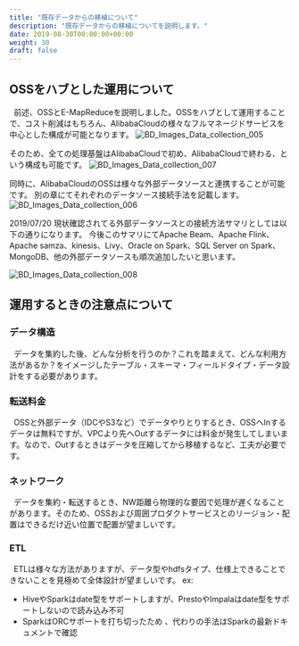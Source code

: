 ```yaml
---
title: "既存データからの移植について"
description: "既存データからの移植についてを説明します。"
date: 2019-08-30T00:00:00+00:00
weight: 30
draft: false
---
```

<!-- descriptionがコンテンツの前に表示されます -->

<!-- コンテンツを書くときはこの下に記載ください -->


## OSSをハブとした運用について
&nbsp; 前述、OSSとE-MapReduceを説明しました。OSSをハブとして運用することで、コスト削減はもちろん、AlibabaCloudの様々なフルマネージドサービスを中心とした構成が可能となります。
![BD_Images_Data_collection_005](/static_images/BD_Images_Data_collection_005.png)
<br>

そのため、全ての処理基盤はAlibabaCloudで初め、AlibabaCloudで終わる、という構成も可能です。
![BD_Images_Data_collection_007](/static_images/BD_Images_Data_collection_007.png)
<br>


同時に、AlibabaCloudのOSSは様々な外部データソースと連携することが可能です。
別の章にてそれぞれのデータソース接続手法を記載します。
![BD_Images_Data_collection_006](/static_images/BD_Images_Data_collection_006.png)


2019/07/20 現状確認されてる外部データソースとの接続方法サマリとしては以下の通りになります。
今後このサマリにてApache Beam、Apache Flink、Apache samza、kinesis、Livy、Oracle on Spark、SQL Server on Spark、MongoDB、他の外部データソースも順次追加したいと思います。

![BD_Images_Data_collection_008](/static_images/BD_Images_Data_collection_008.png)
<br>


## 運用するときの注意点について

### データ構造
&nbsp; データを集約した後、どんな分析を行うのか？これを踏まえて、どんな利用方法があるか？をイメージしたテーブル・スキーマ・フィールドタイプ・データ設計をする必要があります。


### 転送料金
&nbsp; OSSと外部データ（IDCやS3など）でデータやりとりするとき、OSSへInするデータは無料ですが、VPCより先へOutするデータには料金が発生してしまいます。なので、Outするときはデータを圧縮してから移植するなど、工夫が必要です。


### ネットワーク
&nbsp; データを集約・転送するとき、NW距離ら物理的な要因で処理が遅くなることがあります。そのため、OSSおよび周囲プロダクトサービスとのリージョン・配置はできるだけ近い位置で配置が望ましいです。


### ETL
&nbsp; ETLは様々な方法がありますが、データ型やhdfsタイプ、仕様上できることできないことを見極めて全体設計が望ましいです。
ex: 
* HiveやSparkはdate型をサポートしますが、PrestoやImpalaはdate型をサポートしないので読み込み不可
* SparkはORCサポートを打ち切ったため 、代わりの手法はSparkの最新ドキュメントで確認



<br>

